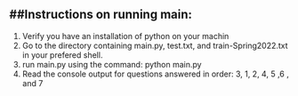 
##Instructions on running main:
---

1. Verify you have an installation of python on your machin
2. Go to the directory containing main.py, test.txt, and train-Spring2022.txt in your prefered shell.
3. run main.py using the command: python main.py 
4. Read the console output for questions answered in order: 3, 1, 2, 4, 5 ,6 , and 7